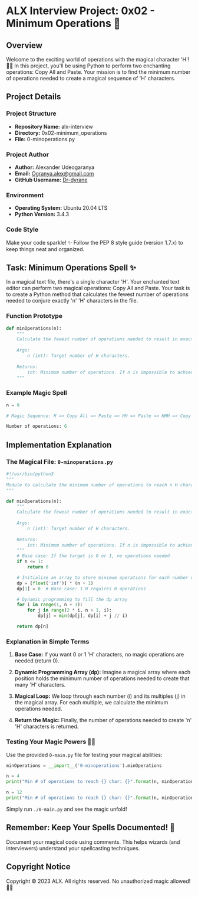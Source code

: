 # ALX Interview Project: 0x02 - Minimum Operations 🚀

## Overview

Welcome to the exciting world of operations with the magical character 'H'! 🧙‍♂️ In this project, you'll be using Python to perform two enchanting operations: Copy All and Paste. Your mission is to find the minimum number of operations needed to create a magical sequence of 'H' characters.

## Project Details

### Project Structure

- **Repository Name:** alx-interview
- **Directory:** 0x02-minimum_operations
- **File:** 0-minoperations.py

### Project Author

- **Author:** Alexander Udeogaranya
- **Email:** Ogranya.alex@gmail.com
- **GitHub Username:** [Dr-dyrane](https://github.com/Dr-dyrane)

### Environment

- **Operating System:** Ubuntu 20.04 LTS
- **Python Version:** 3.4.3

### Code Style

Make your code sparkle! ✨ Follow the PEP 8 style guide (version 1.7.x) to keep things neat and organized.

## Task: Minimum Operations Spell ✨

In a magical text file, there's a single character 'H'. Your enchanted text editor can perform two magical operations: Copy All and Paste. Your task is to create a Python method that calculates the fewest number of operations needed to conjure exactly 'n' 'H' characters in the file.

### Function Prototype

```python
def minOperations(n):
    """
    Calculate the fewest number of operations needed to result in exactly n H characters.
    
    Args:
        n (int): Target number of H characters.
        
    Returns:
        int: Minimum number of operations. If n is impossible to achieve, return 0.
    """
```

### Example Magic Spell

```python
n = 9

# Magic Sequence: H => Copy All => Paste => HH => Paste => HHH => Copy All => Paste => HHHHHH => Paste => HHHHHHHHH

Number of operations: 6
```

## Implementation Explanation

### The Magical File: `0-minoperations.py`

```python
#!/usr/bin/python3
"""
Module to calculate the minimum number of operations to reach n H characters
"""

def minOperations(n):
    """
    Calculate the fewest number of operations needed to result in exactly n H characters.
    
    Args:
        n (int): Target number of H characters.
        
    Returns:
        int: Minimum number of operations. If n is impossible to achieve, return 0.
    """
    # Base case: If the target is 0 or 1, no operations needed
    if n <= 1:
        return 0

    # Initialize an array to store minimum operations for each number up to n
    dp = [float('inf')] * (n + 1)
    dp[1] = 0  # Base case: 1 H requires 0 operations

    # Dynamic programming to fill the dp array
    for i in range(1, n + 1):
        for j in range(2 * i, n + 1, i):
            dp[j] = min(dp[j], dp[i] + j // i)

    return dp[n]
```

### Explanation in Simple Terms

1. **Base Case:** If you want 0 or 1 'H' characters, no magic operations are needed (return 0).

2. **Dynamic Programming Array (dp):** Imagine a magical array where each position holds the minimum number of operations needed to create that many 'H' characters.

3. **Magical Loop:** We loop through each number (i) and its multiples (j) in the magical array. For each multiple, we calculate the minimum operations needed.

4. **Return the Magic:** Finally, the number of operations needed to create 'n' 'H' characters is returned.

### Testing Your Magic Powers 🧙‍♂️

Use the provided `0-main.py` file for testing your magical abilities:

```python
minOperations = __import__('0-minoperations').minOperations

n = 4
print("Min # of operations to reach {} char: {}".format(n, minOperations(n)))

n = 12
print("Min # of operations to reach {} char: {}".format(n, minOperations(n)))
```

Simply run `./0-main.py` and see the magic unfold!

## Remember: Keep Your Spells Documented! 📜

Document your magical code using comments. This helps wizards (and interviewers) understand your spellcasting techniques.

## Copyright Notice

Copyright © 2023 ALX. All rights reserved. No unauthorized magic allowed! 🚫✨